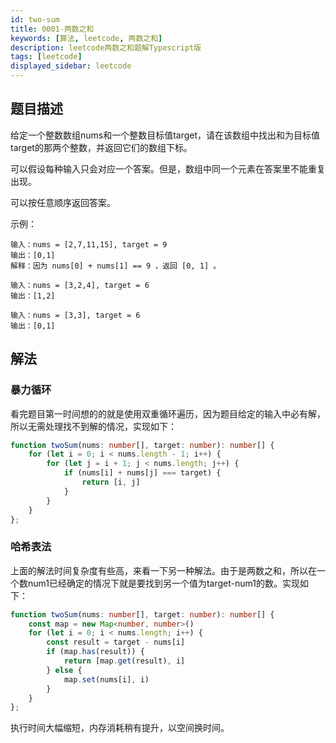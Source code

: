 ```yaml
---
id: two-sum
title: 0001-两数之和
keywords: [算法, leetcode, 两数之和]
description: leetcode两数之和题解Typescript版
tags: [leetcode]
displayed_sidebar: leetcode
---
```


## 题目描述

给定一个整数数组nums和一个整数目标值target，请在该数组中找出和为目标值target的那两个整数，并返回它们的数组下标。

可以假设每种输入只会对应一个答案。但是，数组中同一个元素在答案里不能重复出现。

可以按任意顺序返回答案。

示例：

```plain
输入：nums = [2,7,11,15], target = 9
输出：[0,1]
解释：因为 nums[0] + nums[1] == 9 ，返回 [0, 1] 。
```

```plain
输入：nums = [3,2,4], target = 6
输出：[1,2]
```

```plain
输入：nums = [3,3], target = 6
输出：[0,1]
```

## 解法

### 暴力循环

看完题目第一时间想的的就是使用双重循环遍历，因为题目给定的输入中必有解，所以无需处理找不到解的情况，实现如下：

```typescript
function twoSum(nums: number[], target: number): number[] {
    for (let i = 0; i < nums.length - 1; i++) {
        for (let j = i + 1; j < nums.length; j++) {
            if (nums[i] + nums[j] === target) {
                return [i, j]
            }
        }
    }
};
```

### 哈希表法

上面的解法时间复杂度有些高，来看一下另一种解法。由于是两数之和，所以在一个数num1已经确定的情况下就是要找到另一个值为target-num1的数。实现如下：

```typescript
function twoSum(nums: number[], target: number): number[] {
    const map = new Map<number, number>()
    for (let i = 0; i < nums.length; i++) {
        const result = target - nums[i]
        if (map.has(result)) {
            return [map.get(result), i]
        } else {
            map.set(nums[i], i)
        }
    }
};
```

执行时间大幅缩短，内存消耗稍有提升，以空间换时间。
